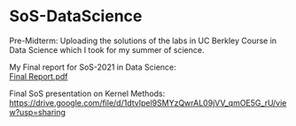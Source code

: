# SoS-DataScience

Pre-Midterm:
Uploading the solutions of the labs in UC Berkley Course in Data Science which I took for my summer of science.

My Final report for SoS-2021 in Data Science:<br/>
[Final Report.pdf](https://github.com/hardiksiloiya/SoS-DataScience/files/6827825/Final.Report.pdf)

Final SoS presentation on Kernel Methods:<br/>
https://drive.google.com/file/d/1dtvIpel9SMYzQwrAL09jVV_qmOE5G_rU/view?usp=sharing
